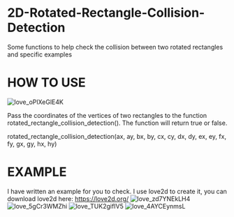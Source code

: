 # 2D-Rotated-Rectangle-Collision-Detection
Some functions to help check the collision between two rotated rectangles and specific examples

# HOW TO USE

![love_oPlXeGlE4K](https://user-images.githubusercontent.com/58079308/137572334-86bc3a05-ead8-4628-823f-47af0da71b5e.png)

Pass the coordinates of the vertices of two rectangles to the function rotated_rectangle_collision_detection(). The function will return true or false.

 rotated_rectangle_collision_detection(ax, ay, bx, by, cx, cy, dx, dy, ex, ey, fx, fy, gx, gy, hx, hy)
 
 # EXAMPLE
 I have written an example for you to check.
 I use love2d to create it, you can download love2d here: https://love2d.org/
![love_zd7YNEkLH4](https://user-images.githubusercontent.com/58079308/137572663-3c912566-461e-4c9d-8164-a52d23cfe49d.png)
![love_5gCr3WMZhi](https://user-images.githubusercontent.com/58079308/137572666-080bbead-718c-4543-a993-639043643127.png)
![love_TUK2gifIV5](https://user-images.githubusercontent.com/58079308/137572671-f3fece4d-9ef1-479a-807c-b2697ac2b874.png)
![love_4AYCEynmsL](https://user-images.githubusercontent.com/58079308/137572680-3e2c1b25-5bfc-4016-b5cf-29216e52b7cb.png)
